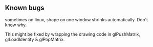 ## Known bugs

sometimes on linux, shape on one window shrinks automatically. Don't know why.

This might be fixed by wrapping the drawing code in glPushMatrix, glLoadIdentity & glPopMatrix.
